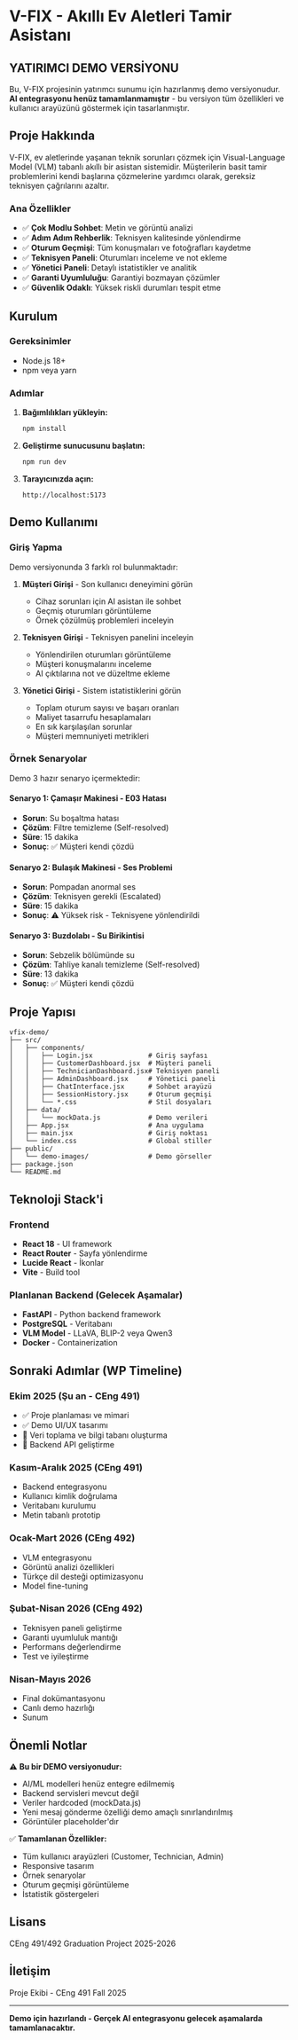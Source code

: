 # V-FIX - Akıllı Ev Aletleri Tamir Asistanı

## YATIRIMCI DEMO VERSİYONU

Bu, V-FIX projesinin yatırımcı sunumu için hazırlanmış demo versiyonudur. **AI entegrasyonu henüz tamamlanmamıştır** - bu versiyon tüm özellikleri ve kullanıcı arayüzünü göstermek için tasarlanmıştır.

## Proje Hakkında

V-FIX, ev aletlerinde yaşanan teknik sorunları çözmek için Visual-Language Model (VLM) tabanlı akıllı bir asistan sistemidir. Müşterilerin basit tamir problemlerini kendi başlarına çözmelerine yardımcı olarak, gereksiz teknisyen çağrılarını azaltır.

### Ana Özellikler

- ✅ **Çok Modlu Sohbet**: Metin ve görüntü analizi
- ✅ **Adım Adım Rehberlik**: Teknisyen kalitesinde yönlendirme  
- ✅ **Oturum Geçmişi**: Tüm konuşmaları ve fotoğrafları kaydetme
- ✅ **Teknisyen Paneli**: Oturumları inceleme ve not ekleme
- ✅ **Yönetici Paneli**: Detaylı istatistikler ve analitik
- ✅ **Garanti Uyumluluğu**: Garantiyi bozmayan çözümler
- ✅ **Güvenlik Odaklı**: Yüksek riskli durumları tespit etme

## Kurulum

### Gereksinimler

- Node.js 18+ 
- npm veya yarn

### Adımlar

1. **Bağımlılıkları yükleyin:**
   ```bash
   npm install
   ```

2. **Geliştirme sunucusunu başlatın:**
   ```bash
   npm run dev
   ```

3. **Tarayıcınızda açın:**
   ```
   http://localhost:5173
   ```

## Demo Kullanımı

### Giriş Yapma

Demo versiyonunda 3 farklı rol bulunmaktadır:

1. **Müşteri Girişi** - Son kullanıcı deneyimini görün
   - Cihaz sorunları için AI asistan ile sohbet
   - Geçmiş oturumları görüntüleme
   - Örnek çözülmüş problemleri inceleyin

2. **Teknisyen Girişi** - Teknisyen panelini inceleyin
   - Yönlendirilen oturumları görüntüleme
   - Müşteri konuşmalarını inceleme
   - AI çıktılarına not ve düzeltme ekleme

3. **Yönetici Girişi** - Sistem istatistiklerini görün
   - Toplam oturum sayısı ve başarı oranları
   - Maliyet tasarrufu hesaplamaları
   - En sık karşılaşılan sorunlar
   - Müşteri memnuniyeti metrikleri

### Örnek Senaryolar

Demo 3 hazır senaryo içermektedir:

#### Senaryo 1: Çamaşır Makinesi - E03 Hatası
- **Sorun**: Su boşaltma hatası
- **Çözüm**: Filtre temizleme (Self-resolved)
- **Süre**: 15 dakika
- **Sonuç**: ✅ Müşteri kendi çözdü

#### Senaryo 2: Bulaşık Makinesi - Ses Problemi
- **Sorun**: Pompadan anormal ses
- **Çözüm**: Teknisyen gerekli (Escalated)
- **Süre**: 15 dakika
- **Sonuç**: ⚠️ Yüksek risk - Teknisyene yönlendirildi

#### Senaryo 3: Buzdolabı - Su Birikintisi
- **Sorun**: Sebzelik bölümünde su
- **Çözüm**: Tahliye kanalı temizleme (Self-resolved)
- **Süre**: 13 dakika
- **Sonuç**: ✅ Müşteri kendi çözdü

## Proje Yapısı

```
vfix-demo/
├── src/
│   ├── components/
│   │   ├── Login.jsx              # Giriş sayfası
│   │   ├── CustomerDashboard.jsx  # Müşteri paneli
│   │   ├── TechnicianDashboard.jsx# Teknisyen paneli
│   │   ├── AdminDashboard.jsx     # Yönetici paneli
│   │   ├── ChatInterface.jsx      # Sohbet arayüzü
│   │   ├── SessionHistory.jsx     # Oturum geçmişi
│   │   └── *.css                  # Stil dosyaları
│   ├── data/
│   │   └── mockData.js            # Demo verileri
│   ├── App.jsx                    # Ana uygulama
│   ├── main.jsx                   # Giriş noktası
│   └── index.css                  # Global stiller
├── public/
│   └── demo-images/               # Demo görseller
├── package.json
└── README.md
```

## Teknoloji Stack'i

### Frontend
- **React 18** - UI framework
- **React Router** - Sayfa yönlendirme
- **Lucide React** - İkonlar
- **Vite** - Build tool

### Planlanan Backend (Gelecek Aşamalar)
- **FastAPI** - Python backend framework
- **PostgreSQL** - Veritabanı
- **VLM Model** - LLaVA, BLIP-2 veya Qwen3
- **Docker** - Containerization

## Sonraki Adımlar (WP Timeline)

### Ekim 2025 (Şu an - CEng 491)
- ✅ Proje planlaması ve mimari
- ✅ Demo UI/UX tasarımı
- 🔄 Veri toplama ve bilgi tabanı oluşturma
- 🔄 Backend API geliştirme

### Kasım-Aralık 2025 (CEng 491)
- Backend entegrasyonu
- Kullanıcı kimlik doğrulama
- Veritabanı kurulumu
- Metin tabanlı prototip

### Ocak-Mart 2026 (CEng 492)
- VLM entegrasyonu
- Görüntü analizi özellikleri
- Türkçe dil desteği optimizasyonu
- Model fine-tuning

### Şubat-Nisan 2026 (CEng 492)
- Teknisyen paneli geliştirme
- Garanti uyumluluk mantığı
- Performans değerlendirme
- Test ve iyileştirme

### Nisan-Mayıs 2026
- Final dokümantasyonu
- Canlı demo hazırlığı
- Sunum

## Önemli Notlar

⚠️ **Bu bir DEMO versiyonudur:**
- AI/ML modelleri henüz entegre edilmemiş
- Backend servisleri mevcut değil
- Veriler hardcoded (mockData.js)
- Yeni mesaj gönderme özelliği demo amaçlı sınırlandırılmış
- Görüntüler placeholder'dır

✅ **Tamamlanan Özellikler:**
- Tüm kullanıcı arayüzleri (Customer, Technician, Admin)
- Responsive tasarım
- Örnek senaryolar
- Oturum geçmişi görüntüleme
- İstatistik göstergeleri

## Lisans

CEng 491/492 Graduation Project 2025-2026

## İletişim

Proje Ekibi - CEng 491 Fall 2025

---

**Demo için hazırlandı - Gerçek AI entegrasyonu gelecek aşamalarda tamamlanacaktır.**

